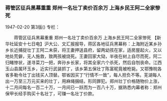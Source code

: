 ### 蒋管区征兵黑幕重重  郑州一名壮丁卖价百余万  上海乡民王阿二全家惨死

1947-02-20
第3版()
专栏：

　　蒋管区征兵黑幕重重
    郑州一名壮丁卖价百余万
    上海乡民王阿二全家惨死
    【新华社延安十七日电】沪大公、文汇报报导，蒋区各地征兵黑幕称：上海附近某乡孙乡长近捕捉壮丁王阿二未获，将王妻押送县府，留两幼孩在家，适房屋起火，又以地处荒僻，无人施救，致两孩被烧死。王妻回家大恸，半夜在树上自尽而死，阿二归睹惨状，遂寻菜刀一把，奔孙乡长家，将其全家六个杀死，然后自刎丧命。江西玉山县属环玉乡，近实行武装抓丁，该乡第五保壮丁陈富昵竟被枪毙。又鄂豫皖各省多勒令壮丁出钱买人顶替。鄂省因买丁“行情不一致”，每人担负不等。芜湖每人出一万至三万元买来的壮丁，用麻绳捆结，形同罪犯。郑州壮丁价格随物价上涨，十二月间每名一百二十万，一月间已一跃而为一百八十万，据熟悉内幕者称：郑州保甲长经手购买十名壮丁，可赚一名壮丁价款。

